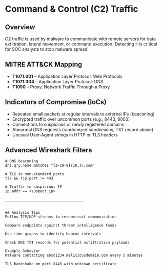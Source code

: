 # Command & Control (C2) Traffic

## Overview
C2 traffic is used by malware to communicate with remote servers for data exfiltration, lateral movement, or command execution. Detecting it is critical for SOC analysts to stop malware spread.

## MITRE ATT&CK Mapping
- **T1071.001** – Application Layer Protocol: Web Protocols  
- **T1071.004** – Application Layer Protocol: DNS  
- **T1090** – Proxy: Network Traffic Through a Proxy  

## Indicators of Compromise (IoCs)
- Repeated small packets at regular intervals to external IPs (beaconing)  
- Encrypted traffic over uncommon ports (e.g., 8443, 9000)  
- Connections to suspicious or newly registered domains  
- Abnormal DNS requests (randomized subdomains, TXT record abuse)  
- Unusual User-Agent strings in HTTP or TLS headers

## Advanced Wireshark Filters
```text
# DNS beaconing
dns.qry.name matches "[a-z0-9]{10,}\.com"

# TLS to non-standard ports
tls && tcp.port != 443

# Traffic to suspicious IP
ip.addr == <suspect_ip>

____________________________________


## Analysis Tips
Follow TCP/UDP streams to reconstruct communication

Compare endpoints against threat intelligence feeds

Use time graphs to identify beacon intervals

Check DNS TXT records for potential exfiltration payloads

Example Behavior
Malware contacting abcd1234.maliciousdomain.com every 5 minutes

TLS handshake on port 8443 with unknown certificate
